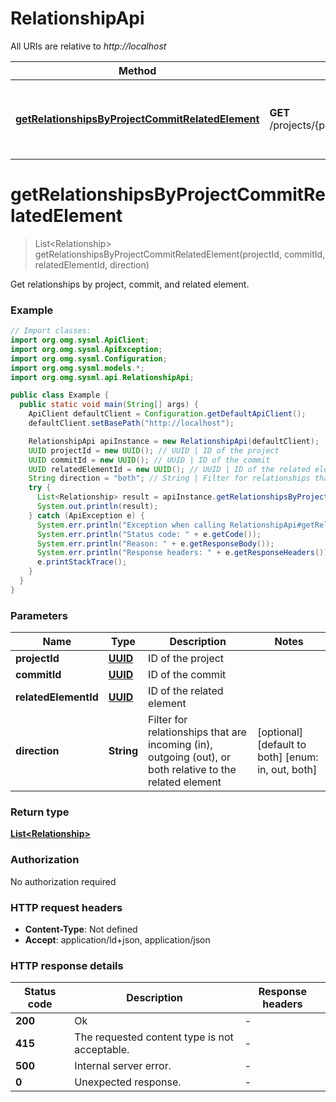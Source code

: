 # RelationshipApi

All URIs are relative to *http://localhost*

Method | HTTP request | Description
------------- | ------------- | -------------
[**getRelationshipsByProjectCommitRelatedElement**](RelationshipApi.md#getRelationshipsByProjectCommitRelatedElement) | **GET** /projects/{projectId}/commits/{commitId}/elements/{relatedElementId}/relationships | Get relationships by project, commit, and related element.


<a name="getRelationshipsByProjectCommitRelatedElement"></a>
# **getRelationshipsByProjectCommitRelatedElement**
> List&lt;Relationship&gt; getRelationshipsByProjectCommitRelatedElement(projectId, commitId, relatedElementId, direction)

Get relationships by project, commit, and related element.

### Example
```java
// Import classes:
import org.omg.sysml.ApiClient;
import org.omg.sysml.ApiException;
import org.omg.sysml.Configuration;
import org.omg.sysml.models.*;
import org.omg.sysml.api.RelationshipApi;

public class Example {
  public static void main(String[] args) {
    ApiClient defaultClient = Configuration.getDefaultApiClient();
    defaultClient.setBasePath("http://localhost");

    RelationshipApi apiInstance = new RelationshipApi(defaultClient);
    UUID projectId = new UUID(); // UUID | ID of the project
    UUID commitId = new UUID(); // UUID | ID of the commit
    UUID relatedElementId = new UUID(); // UUID | ID of the related element
    String direction = "both"; // String | Filter for relationships that are incoming (in), outgoing (out), or both relative to the related element
    try {
      List<Relationship> result = apiInstance.getRelationshipsByProjectCommitRelatedElement(projectId, commitId, relatedElementId, direction);
      System.out.println(result);
    } catch (ApiException e) {
      System.err.println("Exception when calling RelationshipApi#getRelationshipsByProjectCommitRelatedElement");
      System.err.println("Status code: " + e.getCode());
      System.err.println("Reason: " + e.getResponseBody());
      System.err.println("Response headers: " + e.getResponseHeaders());
      e.printStackTrace();
    }
  }
}
```

### Parameters

Name | Type | Description  | Notes
------------- | ------------- | ------------- | -------------
 **projectId** | [**UUID**](.md)| ID of the project |
 **commitId** | [**UUID**](.md)| ID of the commit |
 **relatedElementId** | [**UUID**](.md)| ID of the related element |
 **direction** | **String**| Filter for relationships that are incoming (in), outgoing (out), or both relative to the related element | [optional] [default to both] [enum: in, out, both]

### Return type

[**List&lt;Relationship&gt;**](Relationship.md)

### Authorization

No authorization required

### HTTP request headers

 - **Content-Type**: Not defined
 - **Accept**: application/ld+json, application/json

### HTTP response details
| Status code | Description | Response headers |
|-------------|-------------|------------------|
**200** | Ok |  -  |
**415** | The requested content type is not acceptable. |  -  |
**500** | Internal server error. |  -  |
**0** | Unexpected response. |  -  |

